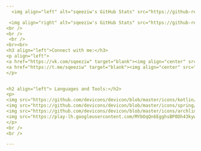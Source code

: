 ```yaml
---
  <img align="left" alt="sqeeziw's GitHub Stats" src="https://github-readme-stats.vercel.app/api?username=sqeeziw&show_icons=true&theme=radical&hide=stars&line_height=45" /> 

 <img align="right" alt="sqeeziw's GitHub Stats" src="https://github-readme-stats.vercel.app/api/top-langs/?username=sqeeziw&count_private=true&line_height=52" /> 
<br />
<br />
 <br />
<br><br>
<h3 align="left">Connect with me:</h3>
<p align="left">
<a href="https://vk.com/sqeeziw" target="blank"><img align="center" src="https://raw.githubusercontent.com/rahuldkjain/github-profile-readme-generator/master/src/images/icons/Social/vk.svg" alt="alen_twts" height="30" width="40" /></a>
<a href="https://t.me/sqeeziw" target="blank"><img align="center" src="https://github.com/file-icons/icons/blob/master/svg/Telegram.svg" alt="alen_twts" height="30" width="40" /></a>
</p>


<h2 align="left"> Languages and Tools:</h2>
<p>
<img src="https://github.com/devicons/devicon/blob/master/icons/kotlin/kotlin-original.svg" title="Material UI" alt="Material UI" width="40" height="40"/>&nbsp;
<img src="https://github.com/devicons/devicon/blob/master/icons/spring/spring-original-wordmark.svg" title="Spring" alt="Spring" width="40" height="40"/>&nbsp;
<img src="https://github.com/devicons/devicon/blob/master/icons/archlinux/archlinux-original.svg" title="Java" alt="Java" width="40" height="40"/>&nbsp;
<img src="https://play-lh.googleusercontent.com/MYbOqQn6EgghsBP0Dh43kyweBbFPcD1Ig1GL8I2xvVFAad-T46RQg9ZrUOpWSgwDWqSo" title="Git" **alt="Git" width="40" height="40"/>
</p>
<br />
<br />

---
```

